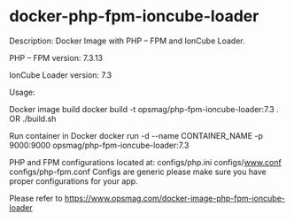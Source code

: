 # docker-php-fpm-ioncube-loader
Description: Docker Image with PHP – FPM and IonCube Loader.

PHP – FPM version:
7.3.13

IonCube Loader version: 
7.3

Usage:

Docker image build
docker build -t opsmag/php-fpm-ioncube-loader:7.3 .
OR
./build.sh

Run container in Docker
docker run -d --name CONTAINER_NAME -p 9000:9000 opsmag/php-fpm-ioncube-loader:7.3

PHP and FPM configurations located at: 
configs/php.ini
configs/www.conf
configs/php-fpm.conf
Configs are generic please make sure you have proper configurations for your app.

Please refer to https://www.opsmag.com/docker-image-php-fpm-ioncube-loader